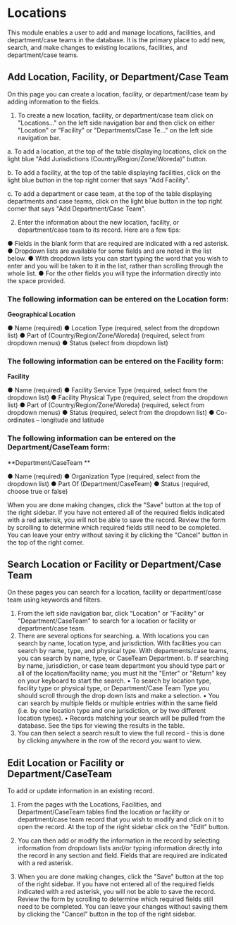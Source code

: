 # Locations

This module enables a user to add and manage locations, facilities, and department/case teams in the database. It is the primary place to add new, search, and make changes to existing locations, facilities, and department/case teams.

## Add Location, Facility, or Department/Case Team
On this page you can create a location, facility, or department/case team by adding information to the fields.

1. To create a new location, facility, or department/case team click on "Locations..." on the left side navigation bar and then click on either "Location" or "Facility" or "Departments/Case Te..." on the left side navigation bar.

a. To add a location, at the top of the table displaying locations, click on the light blue "Add Jurisdictions (Country/Region/Zone/Woreda)" button.

b. To add a facility, at the top of the table displaying facilities, click on the light blue button in the top right corner that says "Add Facility".

c. To add a department or case team, at the top of the table displaying departments and case teams, click on the light blue button in the top right corner that says "Add Department/Case Team".

2. Enter the information about the new location, facility, or department/case team to its record. Here are a few tips:

● Fields in the blank form that are required are indicated with a red asterisk.
● Dropdown lists are available for some fields and are noted in the list below.
● With dropdown lists you can start typing the word that you wish to enter and you will be taken to it in the list, rather than scrolling through the whole list.
● For the other fields you will type the information directly into the space provided.

### The following information can be entered on the Location form:

**Geographical Location**

● Name (required)
● Location Type (required, select from the dropdown list)
● Part of (Country/Region/Zone/Woreda) (required, select from dropdown menus)
● Status (select from dropdown list)

###  The following information can be entered on the Facility form:

**Facility**

● Name (required)
● Facility Service Type (required, select from the dropdown list)
● Facility Physical Type (required, select from the dropdown list)
● Part of (Country/Region/Zone/Woreda) (required, select from dropdown menus)
● Status (required, select from the dropdown list)
● Co-ordinates – longitude and latitude

### The following information can be entered on the Department/CaseTeam form:

**Department/CaseTeam **

● Name (required)
● Organization Type (required, select from the dropdown list)
● Part Of (Department/CaseTeam)
● Status (required, choose true or false)

When you are done making changes, click the "Save" button at the top of the right sidebar. If you have not entered all of the required fields indicated with a red asterisk, you will not be able to save the record. Review the form by scrolling to determine which required fields still need to be completed. You can leave your entry without saving it by clicking the "Cancel" button in the top of the right corner.

## Search Location or Facility or Department/Case Team

On these pages you can search for a location, facility or department/case team using keywords and filters.

1. From the left side navigation bar, click “Location" or "Facility” or "Department/CaseTeam" to search for a location or facility or department/case team.
2. There are several options for searching.
    a. With locations you can search by name, location type, and jurisdiction. With facilities you can search by name, type, and physical type. With departments/case           teams, you can search by name, type, or CaseTeam Department.
    b. If searching by name, jurisdiction, or case team department you should type part or all of the location/facility name; you must hit the "Enter" or "Return" key          on your keyboard to start the search.
              • To search by location type, facility type or physical type, or Department/Case Team Type you should scroll through the drop down lists and make a                         selection.
              • You can search by multiple fields or multiple entries within the same field (i.e. by one location type and one jurisdiction, or by two different                          location types).
              • Records matching your search will be pulled from the database. See the tips for viewing the results in the table.
3. You can then select a search result to view the full record - this is done by clicking anywhere in the row of the record you want to view.


## Edit Location or Facility or Department/CaseTeam

To add or update information in an existing record.

1. From the pages with the Locations, Facilities, and Department/CaseTeam tables find the location or facility or department/case team record that you wish to modify       and click on it to open the record. At the top of the right sidebar click on the "Edit" button.

2. You can then add or modify the information in the record by selecting information from dropdown lists and/or typing information directly into the record in any        section and field. Fields that are required are indicated with a red asterisk.
3. When you are done making changes, click the "Save" button at the top of the right sidebar. If you have not entered all of the required fields indicated with a red       asterisk, you will not be able to save the record. Review the form by scrolling to determine which required fields still need to be completed. You can leave your         changes without saving them by clicking the "Cancel" button in the top of the right sidebar.
